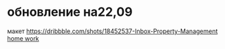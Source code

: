 # обновление на22,09
макет https://dribbble.com/shots/18452537-Inbox-Property-Management
[home work](https://dribbble.com/shots/18452537-Inbox-Property-Management)

